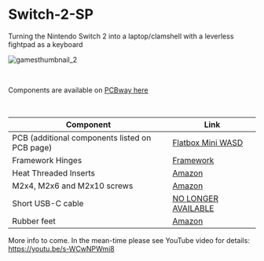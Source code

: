 # Switch-2-SP
Turning the Nintendo Switch 2 into a laptop/clamshell with a leverless fightpad as a keyboard

![gamesthumbnail_2](https://github.com/user-attachments/assets/8ce332a6-096e-472f-a8fa-f70f8d435bc1)

<br>

Components are available on [PCBway here](https://www.pcbway.com/project/shareproject/Switch_2_SP_9d588ba1.html)

<br>

| Component | Link |
| ------------- | -------------
| PCB (additional components listed on PCB page) | [Flatbox Mini WASD](https://github.com/bobwulff/flatbox_mini_WASD/) |
| Framework Hinges | [Framework](https://frame.work/products/display-hinge-kit?v=FRANFB0001&srsltid=AfmBOopJ9EJw6HXKC0FaSyZRhZyf8clR3HFSNuRGM48nQlWKyBm1zskz) |
| Heat Threaded Inserts | [Amazon](https://amzn.to/3Rn92r1) |
| M2x4, M2x6 and M2x10 screws | [Amazon](https://amzn.to/4eoxp2n) |
| Short USB-C cable | [NO LONGER AVAILABLE](https://www.aliexpress.us/item/3256807686096409.html?spm=a2g0o.order_detail.order_detail_item.5.1e45f19ctCp0Bh&gatewayAdapt=glo2usa) |
| Rubber feet | [Amazon](https://amzn.to/4l2Blbs) |

More info to come. In the mean-time please see YouTube video for details: https://youtu.be/s-WCwNPWmi8

